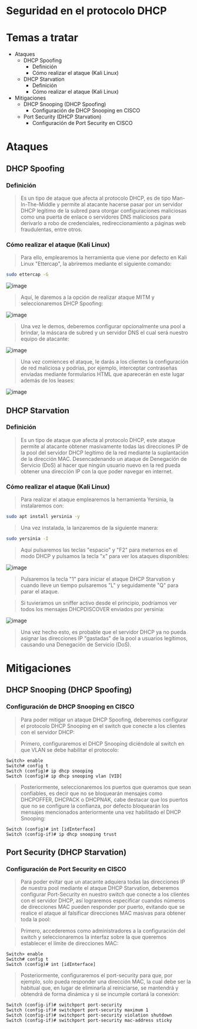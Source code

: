 # Seguridad en el protocolo DHCP
# Temas a tratar

- Ataques
	- DHCP Spoofing
		- Definición
		- Cómo realizar el ataque (Kali Linux)
	- DHCP Starvation
		- Definición
		- Cómo realizar el ataque (Kali Linux)
- Mitigaciones
	-  DHCP Snooping (DHCP Spoofing)
		- Configuración de DHCP Snooping en CISCO
	-  Port Security (DHCP Starvation)
		- Configuración de Port Security en CISCO

# Ataques

## DHCP Spoofing

### Definición

>Es un tipo de ataque que afecta al protocolo DHCP, es de tipo Man-In-The-Middle y permite al atacante hacerse pasar por un servidor DHCP legítimo de la subred para otorgar configuraciones maliciosas como una puerta de enlace o servidores DNS maliciosos para derivarlo a robo de credenciales, redireccionamiento a páginas web fraudulentas, entre otros.

### Cómo realizar el ataque (Kali Linux)

>Para ello, emplearemos la herramienta que viene por defecto en Kali Linux "Ettercap", la abriremos mediante el siguiente comando:

```bash
sudo ettercap -G
```

![image](https://github.com/user-attachments/assets/fe3891d4-e8e1-4a57-b141-ec3e79afb70b)


>Aquí, le daremos a la opción de realizar ataque MITM y seleccionaremos DHCP Spoofing:

![image](https://github.com/user-attachments/assets/d6a76622-c0ed-4521-8c66-68edae29a397)

> Una vez le demos, deberemos configurar opcionalmente una pool a brindar, la máscara de subred y un servidor DNS el cual será nuestro equipo de atacante:  

![image](https://github.com/user-attachments/assets/f23d8fa8-03d4-4cee-bd7a-72ee3a06ca17)

>Una vez comiences el ataque, le darás a los clientes la configuración de red maliciosa y podrías, por ejemplo, interceptar contraseñas enviadas mediante formularios HTML que aparecerán en este lugar además de los leases:

![image](https://github.com/user-attachments/assets/0adc78a4-81b4-40d8-8104-76a0c42022bc)
## DHCP Starvation

### Definición

> Es un tipo de ataque que afecta al protocolo DHCP, este ataque permite al atacante obtener masivamente todas las direcciones IP de la pool del servidor DHCP legítimo de la red mediante la suplantación de la dirección MAC. Desencadenando un ataque de Denegación de Servicio (DoS) al hacer que ningún usuario nuevo en la red pueda obtener una dirección IP con la que poder navegar en internet.

### Cómo realizar el ataque (Kali Linux)

>Para realizar el ataque emplearemos la herramienta Yersinia, la instalaremos con:

```bash
sudo apt install yersinia -y
```

>Una vez instalada, la lanzaremos de la siguiente manera:

```bash
sudo yersinia -I
```

> Aquí pulsaremos las teclas "espacio" y "F2" para meternos en el modo DHCP y pulsamos la tecla "x" para ver los ataques disponibles:

![image](https://github.com/user-attachments/assets/176fe693-73d1-49fe-a59b-d5a6fc430eef)

>Pulsaremos la tecla "1" para iniciar el ataque DHCP Starvation y cuando lleve un tiempo pulsaremos "L" y seguidamente "Q" para parar el ataque.

>Si tuvieramos un sniffer activo desde el principio, podríamos ver todos los mensajes DHCPDISCOVER enviados por yersinia:

![image](https://github.com/user-attachments/assets/4913b31b-fc04-41a6-a96c-02759a1978b0)

> Una vez hecho esto, es probable que el servidor DHCP ya no pueda asignar las direcciones IP "gastadas" de la pool a usuarios legítimos, causando una Denegación de Servicio (DoS).
# Mitigaciones

## DHCP Snooping (DHCP Spoofing)

### Configuración de DHCP Snooping en CISCO

>Para poder mitigar un ataque DHCP Spoofing, deberemos configurar el protocolo DHCP Snooping en el switch que conecte a los clientes con el servidor DHCP:

>Primero, configuraremos el DHCP Snooping diciéndole al switch en que VLAN se debe habilitar el protocolo:

```cli-switch-cisco
Switch> enable
Switch# config t
Switch (config)# ip dhcp snooping
Switch (config)# ip dhcp snooping vlan [VID]
```

>Posteriormente, seleccionaremos los puertos que queramos que sean confiables, es decir que no se bloquearán mensajes como DHCPOFFER, DHCPACK o DHCPNAK, cabe destacar que los puertos que no se configure la confianza, por defecto bloquearán los mensajes mencionados anteriormente una vez habilitado el DHCP Snooping:

```cli-switch-cisco
Switch (config)# int [idInterface]
Switch (config-if)# ip dhcp snooping trust
```

## Port Security (DHCP Starvation)

### Configuración de Port Security en CISCO

>Para poder evitar que un atacante adquiera todas las direcciones IP de nuestra pool mediante el ataque DHCP Starvation, deberemos configurar Port-Security en nuestro switch que conecte a los clientes con el servidor DHCP, así lograremos especificar cuandos números de direcciones MAC pueden responder por puerto, evitando que se realice el ataque al falsificar direcciones MAC masivas para obtener toda la pool:

>Primero, accederemos como administradores a la configuración del switch y seleccionaremos la interfaz sobre la que queremos establecer el límite de direcciones MAC:

```cli-switch-cisco
Switch> enable
Switch# config t
Switch (config)# int [idInterface]
```

>Posteriormente, configuraremos el port-security para que, por ejemplo, solo pueda responder una dirección MAC, la cual debe ser la habitual que, en lugar de eliminarla al reiniciarse, se mantendrá y obtendrá de forma dinámica y si se incumple cortará la conexión:

```cli-switch-cisco
Switch (config-if)# switchport port-security
Switch (config-if)# switchport port-security maximum 1
Switch (config-if)# switchport port-security violation shutdown
Switch (config-if)# switchport port-security mac-address sticky
```
